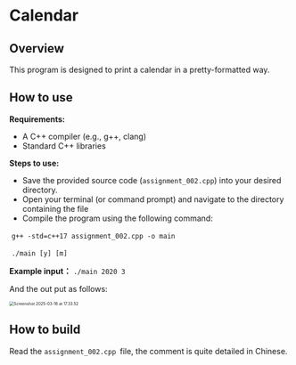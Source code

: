# Calendar

## Overview

This program is designed to print a calendar in a pretty-formatted way.

## How to use

**Requirements:**

- A C++ compiler (e.g., g++, clang)
- Standard C++ libraries

**Steps to use:**

- Save the provided source code (`assignment_002.cpp`) into your desired directory.
- Open your terminal (or command prompt) and navigate to the directory containing the file
- Compile the program using the following command:

​                        `g++ -std=c++17 assignment_002.cpp -o main`

​			`./main [y] [m]`

**Example input：** `./main 2020 3`

And  the out put as follows:

<img src="/Users/chen/Library/Application Support/typora-user-images/Screenshot 2025-03-16 at 17.33.52.png" alt="Screenshot 2025-03-16 at 17.33.52" style="zoom:50%;" />



## How to build

Read the `assignment_002.cpp `file, the comment is quite detailed in Chinese.






